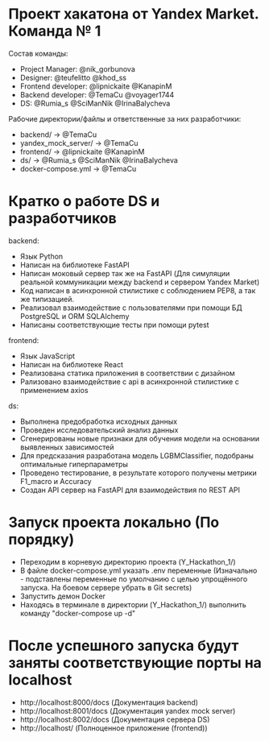 # Проект хакатона от Yandex Market. Команда № 1

Состав команды:
- Project Manager: @nik_gorbunova
- Designer: @teufelitto @khod_ss
- Frontend developer: @lipnickaite @KanapinM
- Backend developer: @TemaCu @voyager1744
- DS: @Rumia_s @SciManNik @IrinaBalycheva


Рабочие директории/файлы и ответственные за них разработчики:
- backend/ -> @TemaCu
- yandex_mock_server/ -> @TemaCu
- frontend/ -> @lipnickaite @KanapinM
- ds/ -> @Rumia_s @SciManNik @IrinaBalycheva
- docker-compose.yml -> @TemaCu


# Кратко о работе DS и разработчиков

backend:
- Язык Python
- Написан на библиотеке FastAPI
- Написан моковый сервер так же на FastAPI (Для симуляции реальной коммуникации между backend и сервером Yandex Market)
- Код написан в асинхронной стилистике с соблюдением PEP8, а так же типизацией.
- Реализовал взаимодействие с пользователями при помощи БД PostgreSQL и ORM SQLAlchemy
- Написаны соответствующие тесты при помощи pytest

frontend:
- Язык JavaScript
- Написан на библиотеке React
- Реализована статика приложения в соответствии с дизайном
- Рализовано взаимодействие с api в асинхронной стилистике с применением axios

ds:
- Выполнена предобработка исходных данных
- Проведен исследовательский анализ данных
- Сгенерированы новые признаки для обучения модели на основании выявленных зависимостей
- Для предсказания разработана модель LGBMClassifier, подобраны оптимальные гиперпараметры
- Проведено тестирование, в результате которого получены метрики F1_macro и Accuracy
- Создан API сервер на FastAPI для взаимодействия по REST API


# Запуск проекта локально (По порядку)

- Переходим в корневую директорию проекта (Y_Hackathon_1/)
- В файле docker-compose.yml указать .env переменные (Изначально - подставлены переменные по умолчанию с целью упрощённого запуска. На боевом сервере убрать в Git secrets)
- Запустить демон Docker
- Находясь в терминале в директории (Y_Hackathon_1/) выполнить команду "docker-compose up -d"

# После успешного запуска будут заняты соответствующие порты на localhost
- http://localhost:8000/docs (Документация backend)
- http://localhost:8001/docs (Документация yandex mock server)
- http://localhost:8002/docs (Документация сервера DS)
- http://localhost/ (Полноценное приложение (frontend))
